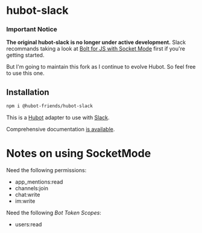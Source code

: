 # hubot-slack

### Important Notice

**The original hubot-slack is no longer under active development.** Slack recommands taking a look at [Bolt for JS with Socket Mode](https://slack.dev/bolt-js/concepts#socket-mode) first if you're getting started.

But I'm going to maintain this fork as I continue to evolve Hubot. So feel free to use this one.

## Installation

```sh
npm i @hubot-friends/hubot-slack
```

This is a [Hubot](http://hubot.github.com/) adapter to use with [Slack](https://slack.com).

Comprehensive documentation [is available](https://slackapi.github.io/hubot-slack).


# Notes on using SocketMode

Need the following permissions:
- app_mentions:read
- channels:join
- chat:write
- im:write

Need the following *Bot Token Scopes*:
- users:read
